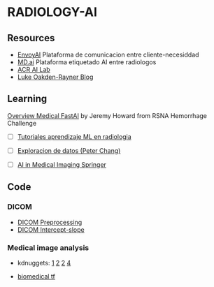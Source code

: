 # RADIOLOGY-AI

## Resources

* [EnvoyAI](https://www.envoyai.com) Plataforma de comunicacion entre cliente-necesiddad
* [MD.ai](https://www.md.ai) Plataforma etiquetado AI entre radiologos
* [ACR AI Lab](https://ailab.acr.org/)
* [Luke Oakden-Rayner Blog](https://lukeoakdenrayner.wordpress.com/)

## Learning

[Overview Medical FastAI](https://www.kaggle.com/c/rsna-intracranial-hemorrhage-detection/discussion/114214) by Jeremy Howard from RSNA Hemorrhage Challenge
* [ ] [Tutoriales aprendizaje ML en radiologia](https://github.com/mdai/ml-lessons)
* [ ] [Exploracion de datos (Peter Chang)](https://www.kaggle.com/peterchang77/exploratory-data-analysis)
* [ ] [AI in Medical Imaging Springer](https://www.springer.com/gp/book/9783319948775)



## Code
### DICOM  
* [DICOM Preprocessing](https://github.com/bckenstler/dsb17-walkthrough/blob/master/Part%201.%20DSB17%20Preprocessing.ipynb)  
* [DICOM Intercept-slope](https://blog.kitware.com/dicom-rescale-intercept-rescale-slope-and-itk/)


### Medical image analysis

* kdnuggets:
[1](https://www.kdnuggets.com/2017/03/medical-image-analysis-deep-learning.html)
[2](https://www.kdnuggets.com/2017/04/medical-image-analysis-deep-learning-part-2.html)
[2](https://www.kdnuggets.com/2017/06/medical-image-analysis-deep-learning-part-3.html)
[4](https://www.kdnuggets.com/2017/07/medical-image-analysis-deep-learning-part-4.html)

* [biomedical tf](https://medium.com/tensorflow/an-introduction-to-biomedical-image-analysis-with-tensorflow-and-dltk-2c25304e7c13)